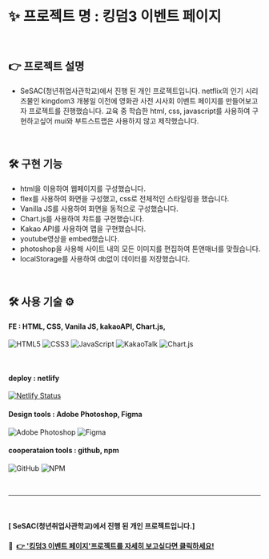 # ✨ 프로젝트 명 : 킹덤3 이벤트 페이지 

<br>

## 👉 프로젝트 설명
- SeSAC(청년취업사관학교)에서 진행 된 개인 프로젝트입니다. netflix의 인기 시리즈물인 kingdom3 개봉일 이전에 영화관 사전 시사회 이벤트 페이지를 만들어보고자 프로젝트를 진행했습니다. 교육 중 학습한 html, css, javascript를 사용하여 구현하고싶어 mui와 부트스트랩은 사용하지 않고 제작했습니다. 

<br>

## 🛠 구현 기능
- html을 이용하여 웹페이지를 구성했습니다.<br>
- flex를 사용하여 화면을 구성했고, css로 전체적인 스타일링을 했습니다.<br>
- Vanilla JS를 사용하여 화면을 동적으로 구성했습니다. <br>
- Chart.js를 사용하여 챠트를 구현했습니다.<br>
- Kakao API를 사용하여 맵을 구현했습니다. <br>
- youtube영상을 embed했습니다. <br>
- photoshop을 사용해 사이트 내의 모든 이미지를 편집하여 톤앤매너를 맞췄습니다. <br>
- localStorage를 사용하여 db없이 데이터를 저장했습니다. 

<br>

## 🛠 사용 기술 ⚙
#### FE : HTML, CSS, Vanila JS, kakaoAPI, Chart.js, 
![HTML5](https://img.shields.io/badge/html5-%23E34F26.svg?style=for-the-badge&logo=html5&logoColor=white)
![CSS3](https://img.shields.io/badge/css3-%231572B6.svg?style=for-the-badge&logo=css3&logoColor=white)
![JavaScript](https://img.shields.io/badge/javascript-%23323330.svg?style=for-the-badge&logo=javascript&logoColor=%23F7DF1E)
![KakaoTalk](https://img.shields.io/badge/kakaotalk-ffcd00.svg?style=for-the-badge&logo=kakaotalk&logoColor=000000)
![Chart.js](https://img.shields.io/badge/chart.js-F5788D.svg?style=for-the-badge&logo=chart.js&logoColor=white)

<br>

#### deploy : netlify
[![Netlify Status](https://api.netlify.com/api/v1/badges/4af0edf6-f1e6-41d7-9334-b8d0985a357c/deploy-status)](https://app.netlify.com/sites/kingdom3-eventpage-byjoohee/deploys)

#### Design tools : Adobe Photoshop, Figma
![Adobe Photoshop](https://img.shields.io/badge/adobe%20photoshop-%2331A8FF.svg?style=for-the-badge&logo=adobe%20photoshop&logoColor=white)
![Figma](https://img.shields.io/badge/figma-%23F24E1E.svg?style=for-the-badge&logo=figma&logoColor=white)

#### cooperataion tools : github, npm
![GitHub](https://img.shields.io/badge/github-%23121011.svg?style=for-the-badge&logo=github&logoColor=white)
![NPM](https://img.shields.io/badge/NPM-%23000000.svg?style=for-the-badge&logo=npm&logoColor=white)

<br>
<hr>
<br>

#### [ SeSAC(청년취업사관학교)에서 진행 된 개인 프로젝트입니다.]
#### 🔗 &nbsp;[👉 '킹덤3 이벤트 페이지'프로젝트를 자세히 보고싶다면 클릭하세요!](https://kingdom3-eventpage-byjoohee.netlify.app/)



